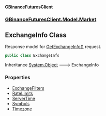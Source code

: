 #### [GBinanceFuturesClient](./index.md 'index')
### [GBinanceFuturesClient.Model.Market](./GBinanceFuturesClient-Model-Market.md 'GBinanceFuturesClient.Model.Market')
## ExchangeInfo Class
Response model for [GetExchangeInfo()](./GBinanceFuturesClient-Market-GetExchangeInfo().md 'GBinanceFuturesClient.Market.GetExchangeInfo()') request.  
```csharp
public class ExchangeInfo
```
Inheritance [System.Object](https://docs.microsoft.com/en-us/dotnet/api/System.Object 'System.Object') &#129106; ExchangeInfo  
### Properties
- [ExchangeFilters](./GBinanceFuturesClient-Model-Market-ExchangeInfo-ExchangeFilters.md 'GBinanceFuturesClient.Model.Market.ExchangeInfo.ExchangeFilters')
- [RateLimits](./GBinanceFuturesClient-Model-Market-ExchangeInfo-RateLimits.md 'GBinanceFuturesClient.Model.Market.ExchangeInfo.RateLimits')
- [ServerTime](./GBinanceFuturesClient-Model-Market-ExchangeInfo-ServerTime.md 'GBinanceFuturesClient.Model.Market.ExchangeInfo.ServerTime')
- [Symbols](./GBinanceFuturesClient-Model-Market-ExchangeInfo-Symbols.md 'GBinanceFuturesClient.Model.Market.ExchangeInfo.Symbols')
- [Timezone](./GBinanceFuturesClient-Model-Market-ExchangeInfo-Timezone.md 'GBinanceFuturesClient.Model.Market.ExchangeInfo.Timezone')
